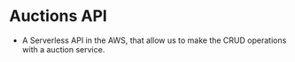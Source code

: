 # Auctions API

- A Serverless API in the AWS, that allow us to make the CRUD operations with a auction service.




